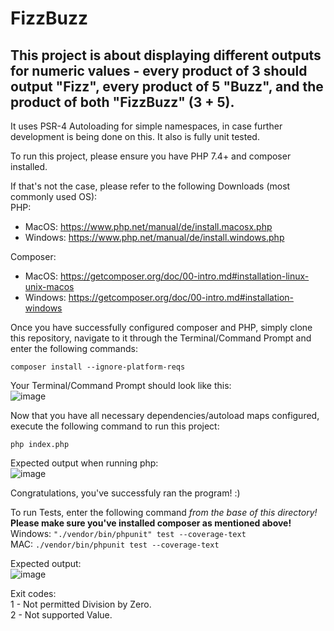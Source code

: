 # FizzBuzz
## This project is about displaying different outputs for numeric values - every product of 3 should output "Fizz", every product of 5 "Buzz", and the product of both "FizzBuzz" (3 + 5).
It uses PSR-4 Autoloading for simple namespaces, in case further development is being done on this.
It also is fully unit tested.


To run this project, please ensure you have PHP 7.4+ and composer installed.

If that's not the case, please refer to the following Downloads (most commonly used OS):  
PHP:
- MacOS: https://www.php.net/manual/de/install.macosx.php
- Windows: https://www.php.net/manual/de/install.windows.php

Composer:
- MacOS: https://getcomposer.org/doc/00-intro.md#installation-linux-unix-macos
- Windows: https://getcomposer.org/doc/00-intro.md#installation-windows

Once you have successfully configured composer and PHP, simply clone this repository, navigate to it through the Terminal/Command Prompt and enter the following commands:
```
composer install --ignore-platform-reqs
```
Your Terminal/Command Prompt should look like this:  
![image](https://user-images.githubusercontent.com/10624021/115324944-12a10280-a18b-11eb-9a9c-e04cf8d18386.png)


Now that you have all necessary dependencies/autoload maps configured, execute the following command to run this project:
```
php index.php
```

Expected output when running php:  
![image](https://user-images.githubusercontent.com/10624021/116837770-0cb81200-abcc-11eb-8d9a-0eb8dce85125.png)


Congratulations, you've successfuly ran the program! :)


To run Tests, enter the following command *from the base of this directory!*
__Please make sure you've installed composer as mentioned above!__  
Windows: ```"./vendor/bin/phpunit" test --coverage-text```  
MAC: ```./vendor/bin/phpunit test --coverage-text```

Expected output:  
![image](https://user-images.githubusercontent.com/10624021/116837891-7fc18880-abcc-11eb-8bb0-643c9f9f9d28.png)


Exit codes:  
1 - Not permitted Division by Zero.  
2 - Not supported Value. 
